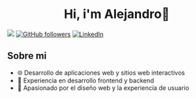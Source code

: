 <div align="center">
<h1 align="center">Hi, i'm Alejandro👋</h1>
</div>
 
  <img  
    src="https://github.com/HectorADiaz/img/blob/main/Desarollador%20WEB.png"/>
   [![GitHub followers](https://img.shields.io/github/followers/HectorADiaz?style=social)](https://github.com/HectorADiaz)
[![LinkedIn](https://img.shields.io/badge/LinkedIn-Profile-blue?style=flat-square&logo=linkedin)](https://www.linkedin.com/in/hectoradiazj/)



## Sobre mi

- 🌐 Desarrollo de aplicaciones web y sitios web interactivos
- 📱 Experiencia en desarrollo frontend y backend
- 🎨 Apasionado por el diseño web y la experiencia de usuario
<br>
 
